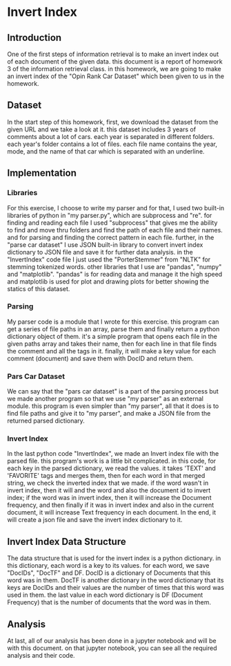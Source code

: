 # Invert Index

## Introduction

One of the first steps of information retrieval is to make an invert index out of each document of the given data. this document is a report of homework 3 of the information retrieval class. in this homework, we are going to make an invert index of the "Opin Rank Car Dataset" which been given to us in the homework.

## Dataset

In the start step of this homework, first, we download the dataset from the given URL and we take a look at it. this dataset includes 3 years of comments about a lot of cars. each year is separated in different folders. each year's folder contains a lot of files. each file name contains the year, mode, and the name of that car which is separated with an underline.

## Implementation

### Libraries

For this exercise, I choose to write my parser and for that, I used two built-in libraries of python in "my parser.py", which are subprocess and "re". for finding and reading each file I used "subprocess" that gives me the ability to find and move thru folders and find the path of each file and their names. and for parsing and finding the correct pattern in each file.
further, in the "parse car dataset" I use JSON built-in library to convert invert index dictionary to JSON file and save it for further data analysis.
in the "InvertIndex" code file I just used the "PorterStemmer" from "NLTK" for stemming tokenized words.
other libraries that I use are "pandas", "numpy" and "matplotlib". "pandas" is for reading data and manage it the high speed and matplotlib is used for plot and drawing plots for better showing the statics of this dataset.

### Parsing

My parser code is a module that I wrote for this exercise. this program can get a series of file paths in an array, parse them and finally return a python dictionary object of them. it's a simple program that opens each file in the given paths array and takes their name, then for each line in that file finds the comment and all the tags in it. finally, it will make a key value for each comment (document) and save them with DocID and return them.

### Pars Car Dataset

We can say that the "pars car dataset" is a part of the parsing process but we made another program so that we use "my parser" as an external module. this program is even simpler than "my parser", all that it does is to find file paths and give it to "my parser", and make a JSON file from the returned parsed dictionary.

### Invert Index

In the last python code "InvertIndex", we made an Invert index file with the parsed file. this program's work is a little bit complicated. in this code, for each key in the parsed dictionary, we read the values. it takes 'TEXT' and 'FAVORITE' tags and merges them, then for each word in that merged string, we check the inverted index that we made. if the word wasn't in invert index, then it will and the word and also the document id to invert index; if the word was in invert index, then it will increase the Document frequency, and then finally if it was in invert index and also in the current document, it will increase Text frequency in each document.
In the end, it will create a json file and save the invert index dictionary to it.

## Invert Index Data Structure

The data structure that is used for the invert index is a python dictionary. in this dictionary, each word is a key to its values. for each word, we save "DocIDs", "DocTF" and DF. DocID is a dictionary of Documents that this word was in them. DocTF is another dictionary in the word dictionary that its keys are DocIDs and their values are the number of times that this word was used in them. the last value in each word dictionary is DF (Document Frequency) that is the number of documents that the word was in them.

## Analysis

At last, all of our analysis has been done in a jupyter notebook and will be with this document. on that jupyter notebook, you can see all the required analysis and their code.
	

